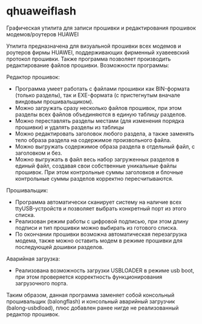 # qhuaweiflash
Графическая утилита для записи прошивки и редактирования прошивок модемов/роутеров HUAWEI

Утилита предназначена для визуальной прошивки всех модемов и роутеров фирмы HUAWEI, поддерживающих фирменный хуавеевский протокол прошивки. Также программа позволяет производить редактирование файлов прошивки. 
Возможности программы:

Редактор прошивок:
- Программа умеет работать с файлами прошивки как BIN-формата (только разделы), так и EXE-формата (с пристегнутым вначале виндовым прошивальщиком).
- Можно загружать сразу несколько файлов прошивок, при этом разделы всех файлов объединяются в единую таблицу разделов.
- Можно переставлять разделы местами (для изменения порядка прошивки) и удалять разделы из таблицы
- Можно редактировать заголовок любого раздела, а также заменять тело образа раздела на содержимое произвольного файла.
- Можно выгружать содержимое образа раздела в отдельный файл, с заголовком и без.
- Можно выгружать в файл весь набор загруженных разделов в единый файл, создавая свои собственные уникальные файлы прошивок. При этом контрольные суммы заголовков и блочные контрольные суммы разделов корректно пересчитываются.

Прошивальщик:
- Программа автоматически сканирует систему на наличие всех ttyUSB-устройств и позволяет выбрать конкретный порт из этого списка.
- Реализован режим работы с цифровой подписью, при этом длину подписи и тип прошивки можно выбирать из готового списка.
- По окончании прошивки возможна автоматическая перезагрузка модема, также можно оставить модем в режиме прошивки для последующей дошивки разделов.

Аварийная загрузка:
- Реализована возможность загрузки USBLOADER в режиме usb boot, при этом проверяется корректность функционирования загрузочного порта.

Таким образом, данная программа заменяет собой консольный прошивальщик (balongflash) и консольный аварийный загрузчик (balong-usbdload), плюс добавлен ранее нигде не реализованный редактор прошивок.

